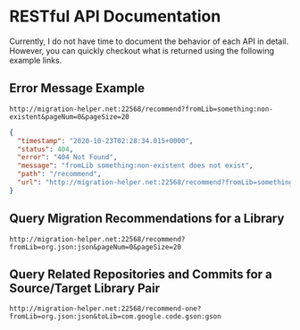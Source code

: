 # RESTful API Documentation

Currently, I do not have time to document the behavior of each API in detail. However, you can quickly checkout what is returned using the following example links.

## Error Message Example

```
http://migration-helper.net:22568/recommend?fromLib=something:non-existent&pageNum=0&pageSize=20
```
```json
{
  "timestamp": "2020-10-23T02:28:34.015+0000",
  "status": 404,
  "error": "404 Not Found",
  "message": "fromLib something:non-existent does not exist",
  "path": "/recommend",
  "url": "http://migration-helper.net:22568/recommend?fromLib=something:non-existent&pageNum=0&pageSize=20"
}
```


## Query Migration Recommendations for a Library

```
http://migration-helper.net:22568/recommend?fromLib=org.json:json&pageNum=0&pageSize=20
```

## Query Related Repositories and Commits for a Source/Target Library Pair

```
http://migration-helper.net:22568/recommend-one?fromLib=org.json:json&toLib=com.google.code.gson:gson
```

